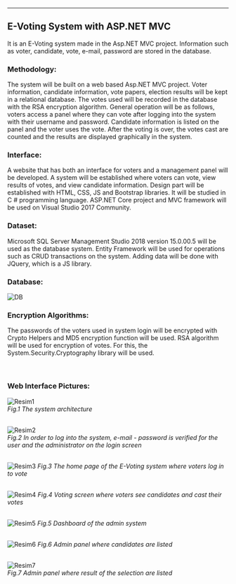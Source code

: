 **************************************************************************************************************************************************
## E-Voting System with ASP.NET MVC

It is an E-Voting system made in the Asp.NET MVC project. Information such as voter, candidate, vote, e-mail, password are stored in the database.

### Methodology:
The system will be built on a web based Asp.NET MVC project. Voter information, candidate information, vote papers, election results will be kept in a relational database. The votes used will be recorded in the database with the RSA encryption algorithm. General operation will be as follows, voters access a panel where they can vote after logging into the system with their username and password. Candidate information is listed on the panel and the voter uses the vote. After the voting is over, the votes cast are counted and the results are displayed graphically in the system.

###	Interface:
A website that has both an interface for voters and a management panel will be developed. A system will be established where voters can vote, view results of votes, and view candidate information. Design part will be established with HTML, CSS, JS and Bootstrap libraries. It will be studied in C # programming language. ASP.NET Core project and MVC framework will be used on Visual Studio 2017 Community.

### Dataset:
Microsoft SQL Server Management Studio 2018 version 15.0.00.5 will be used as the database system. Entity Framework will be used for operations such as CRUD transactions on the system. Adding data will be done with JQuery, which is a JS library.

### Database:
![DB](https://github.com/pinarkizilarslan/E-Voting-System-with-Asp.NET-MVC/assets/63308712/fc937572-9fcd-4152-8bb8-571d86399dcb)
<br />

###	Encryption Algorithms:
The passwords of the voters used in system login will be encrypted with Crypto Helpers and MD5 encryption function will be used. RSA algorithm will be used for encryption of votes. For this, the System.Security.Cryptography library will be used. 
<br /> <br /> <br />

### Web Interface Pictures:

![Resim1](https://user-images.githubusercontent.com/63308712/112643983-f80e8e80-8e55-11eb-8e40-2c58dac89a9b.png)
<br />
*Fig.1 The system architecture*
<br /> <br />

![Resim2](https://user-images.githubusercontent.com/63308712/112648823-f3000e00-8e5a-11eb-8dac-f325b8b5d2a0.png)
<br />
*Fig.2 In order to log into the system, e-mail - password is verified for the user and the administrator on the login screen*
<br /> <br />

![Resim3](https://user-images.githubusercontent.com/63308712/112649106-30649b80-8e5b-11eb-8427-7a7849065cd2.png)
*Fig.3 The home page of the E-Voting system where voters log in to vote*
<br /> <br />

![Resim4](https://user-images.githubusercontent.com/63308712/112650563-90a80d00-8e5c-11eb-880f-a89819ccca90.png)
*Fig.4 Voting screen where voters see candidates and cast their votes*
<br /> <br />

![Resim5](https://user-images.githubusercontent.com/63308712/112650752-c3ea9c00-8e5c-11eb-91fa-9cb7d69b30bd.png)
*Fig.5 Dashboard of the admin system*
<br /> <br />

![Resim6](https://user-images.githubusercontent.com/63308712/112650999-0318ed00-8e5d-11eb-8d39-0a3933713b34.png)
*Fig.6 Admin panel where candidates are listed*
<br /> <br />

![Resim7](https://user-images.githubusercontent.com/63308712/112651274-4bd0a600-8e5d-11eb-93c0-6b66cebb5d05.png)
<br />
*Fig.7 Admin panel where result of the selection are listed*
<br /> <br />
